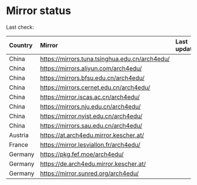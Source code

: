 <script src="./time.js"></script>
# Mirror status
Last check: <script type="text/javascript">localize(1717319988.257274);</script>

|Country|Mirror|Last update|
|:------|:-----|:----------|
|China|https://mirrors.tuna.tsinghua.edu.cn/arch4edu/|<script type="text/javascript">localize(1717267460);</script>|
|China|https://mirrors.aliyun.com/arch4edu/|<script type="text/javascript">localize(1717267460);</script>|
|China|https://mirrors.bfsu.edu.cn/arch4edu/|<script type="text/javascript">localize(1717267460);</script>|
|China|https://mirrors.cernet.edu.cn/arch4edu/|<script type="text/javascript">localize(1717267460);</script>|
|China|https://mirror.iscas.ac.cn/arch4edu/|<script type="text/javascript">localize(1717267460);</script>|
|China|https://mirrors.nju.edu.cn/arch4edu/|<script type="text/javascript">localize(1717267460);</script>|
|China|https://mirror.nyist.edu.cn/arch4edu/|<script type="text/javascript">localize(1717267460);</script>|
|China|https://mirrors.sau.edu.cn/arch4edu/|<script type="text/javascript">localize(1717267460);</script>|
|Austria|https://at.arch4edu.mirror.kescher.at/|<script type="text/javascript">localize(1717267460);</script>|
|France|https://mirror.lesviallon.fr/arch4edu/|<script type="text/javascript">localize(1717267460);</script>|
|Germany|https://pkg.fef.moe/arch4edu/|<script type="text/javascript">localize(1717267460);</script>|
|Germany|https://de.arch4edu.mirror.kescher.at/|<script type="text/javascript">localize(1717267460);</script>|
|Germany|https://mirror.sunred.org/arch4edu/|<script type="text/javascript">localize(1717267460);</script>|

<script src="./tablefilter/tablefilter.js"></script>
<script src="./table.js"></script>